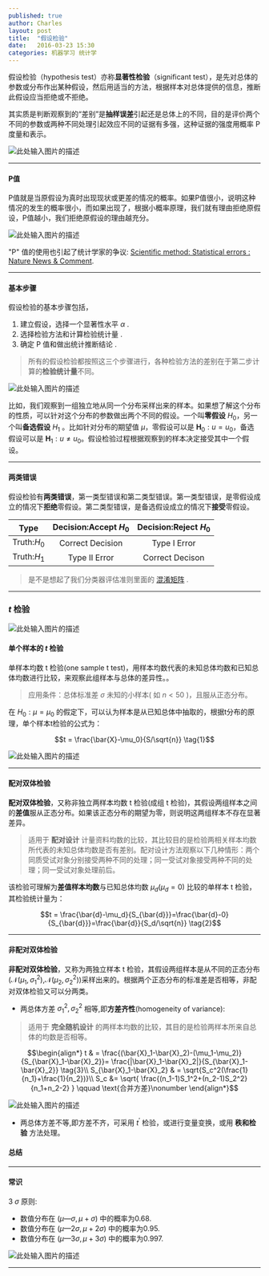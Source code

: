 ```yaml
---
published: true
author: Charles
layout: post
title:  "假设检验"
date:   2016-03-23 15:30
categories: 机器学习 统计学
---
```


假设检验（hypothesis  test）亦称**显著性检验**（significant test），是先对总体的参数或分布作出某种假设，然后用适当的方法，根据样本对总体提供的信息，推断此假设应当拒绝或不拒绝。

其实质是判断观察到的“差别”是**抽样误差**引起还是总体上的不同，目的是评价两个不同的参数或两种不同处理引起效应不同的证据有多强，这种证据的强度用概率 P 度量和表示。

![此处输入图片的描述][1]

----------

#### P值
P值就是当原假设为真时出现现状或更差的情况的概率。如果P值很小，说明这种情况的发生的概率很小，而如果出现了，根据小概率原理，我们就有理由拒绝原假设，P值越小，我们拒绝原假设的理由越充分。

![此处输入图片的描述][2]

"P" 值的使用也引起了统计学家的争议: [Scientific method: Statistical errors : Nature News & Comment](http://www.guokr.com/article/438043/).

----------

#### 基本步骤

假设检验的基本步骤包括，

 1. 建立假设，选择一个显著性水平 $\alpha$ .
 2. 选择检验方法和计算检验统计量 .
 3. 确定 P 值和做出统计推断结论 .

> 所有的假设检验都按照这三个步骤进行，各种检验方法的差别在于第二步计算的**检验统计量**不同。

![此处输入图片的描述][3]

比如，我们观察到一组独立地从同一个分布采样出来的样本。如果想了解这个分布的性质，可以针对这个分布的参数做出两个不同的假设。一个叫**零假设** $H_0$，另一个叫**备选假设** $H_1$ 。比如针对分布的期望值 $\mu$，零假设可以是 $\pmb{H}_0:u = u_0$，备选假设可以是 $\pmb{H}_1: u\neq u_0$。假设检验过程根据观察到的样本决定接受其中一个假设。

----------


#### 两类错误

假设检验有**两类错误**，第一类型错误和第二类型错误。第一类型错误，是零假设成立的情况下**拒绝**零假设。第二类型错误，是备选假设成立的情况下**接受**零假设。

|     Type    | Decision:Accept $H_0$ | Decision:Reject $H_0$ |
|:-----------:|:---------------------:|:---------------------:|
| Truth:$H_0$ |    Correct Decision   |      Type I Error     |
| Truth:$H_1$ |     Type II Error     |    Correct Decison    |

> 是不是想起了我们分类器评估准则里面的 [混淆矩阵][4] .


----------

### $t$ 检验

![此处输入图片的描述][5]

#### 单个样本的 $t$ 检验
单样本均数 t 检验(one sample t test)，用样本均数代表的未知总体均数和已知总体均数进行比较，来观察此组样本与总体的差异性。。

> 应用条件：总体标准差 $\sigma$ 未知的小样本( 如 $n<50$ )，且服从正态分布。

在 $H_0:\mu = \mu_0$ 的假定下，可以认为样本是从已知总体中抽取的，根据t分布的原理，单个样本t检验的公式为：

$$t = \frac{\bar{X}-\mu_0}{S/\sqrt{n}} \tag{1}$$

![此处输入图片的描述][6]

----------

#### 配对双体检验
**配对双体检验**，又称非独立两样本均数 t 检验(成组 t 检验)，其假设两组样本之间的**差值**服从正态分布。如果该正态分布的期望为零，则说明这两组样本不存在显著差异。

> 适用于 **配对设计** 计量资料均数的比较，其比较目的是检验两相关样本均数所代表的未知总体均数是否有差别。配对设计方法观察以下几种情形：两个同质受试对象分别接受两种不同的处理；同一受试对象接受两种不同的处理；同一受试对象处理前后。

该检验可理解为**差值样本均数**与已知总体均数 $\mu_d(\mu_d = 0)$ 比较的单样本 t 检验，其检验统计量为：

$$t = \frac{\bar{d}-\mu_d}{S_{\bar{d}}}=\frac{\bar{d}-0}{S_{\bar{d}}}=\frac{\bar{d}}{S_d/\sqrt{n}} \tag{2}$$

----------

#### 非配对双体检验
**非配对双体检验**，又称为两独立样本 t 检验，其假设两组样本是从不同的正态分布($\mathcal{N}(\mu_1,\sigma_1^2)$,$\mathcal{N}(\mu_2,\sigma_2^2)$)采样出来的。根据两个正态分布的标准差是否相等，非配对双体检验又可以分两类。

 - 两总体方差 $\sigma_1^2,\sigma_2^2$ 相等,即**方差齐性**(homogeneity of variance):

> 适用于 **完全随机设计** 的两样本均数的比较，其目的是检验两样本所来自总体的均数是否相等。 

$$\begin{align*} 
t & = \frac{(\bar{X}_1-\bar{X}_2)-(\mu_1-\mu_2)}{S_{\bar{X}_1-\bar{X}_2}}= \frac{|\bar{X}_1-\bar{X}_2|}{S_{\bar{X}_1-\bar{X}_2}} \tag{3}\\ 
S_{\bar{X}_1-\bar{X}_2} & = \sqrt{S_c^2(\frac{1}{n_1}+\frac{1}{n_2})}\\
S_c &= \sqrt{ \frac{(n_1-1)S_1^2+(n_2-1)S_2^2}{n_1+n_2-2}  } \qquad  \text{合并方差}\nonumber 
\end{align*}$$

![此处输入图片的描述][9]

 - 两总体方差不等,即方差不齐，可采用 $t^{\prime}$ 检验，或进行变量变换，或用 **秩和检验** 方法处理。

#### 总结

----------

#### 常识

3 $\sigma$ 原则:

- 数值分布在 $(\mu—\sigma,\mu+\sigma)$ 中的概率为0.68.
- 数值分布在 $(\mu—2\sigma,\mu+2\sigma)$ 中的概率为0.95.
- 数值分布在 $(\mu—3\sigma,\mu+3\sigma)$ 中的概率为0.997. 

![此处输入图片的描述][8]


----------

  [1]: http://7xjbdi.com1.z0.glb.clouddn.com/2016-03-25_132117.png?imageView2/2/w/400
  [2]: http://7xjbdi.com1.z0.glb.clouddn.com/ajyqbCYCd2xbzjci_1ms8i9Tb_BotSwAKpsDRNHLoqd4BQAAGAMAAEpQ.jpg
  [3]: http://7xjbdi.com1.z0.glb.clouddn.com/2016-03-30_111057.png
  [4]: http://charlesx.top/2016/03/Classification-Model-Performance/
  [5]: http://7xjbdi.com1.z0.glb.clouddn.com/t_ca.png
  [6]: http://7xjbdi.com1.z0.glb.clouddn.com/hy_set.png?imageView2/2/w/200
  [7]: http://7xjbdi.com1.z0.glb.clouddn.com/2016-03-30_110626.png?imageView2/2/w/400
  [8]: http://7xjbdi.com1.z0.glb.clouddn.com/Empirical_Rule.PNG
  [9]: http://7xjbdi.com1.z0.glb.clouddn.com/t_ht2.png?imageView2/2/w/400